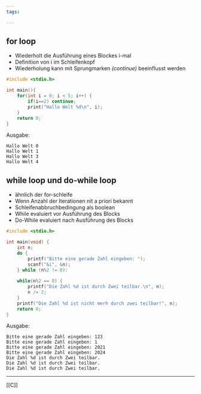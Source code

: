 ```yaml
---
tags:

---
```

## for loop
- Wiederholt die Ausführung eines Blockes i-mal
- Definition von i im Schleifenkopf
- Wiederholung kann mit Sprungmarken *(continue)* beeinflusst werden
```C
#include <stdio.h>

int main(){
	for(int i = 0; i < 5; i++) {
		if(i==2) continue;
		print("Hallo Welt %d\n", i);
	}
	return 0;
}
```
Ausgabe:
```
Hallo Welt 0
Hallo Welt 1
Hallo Welt 3
Hallo Welt 4
```


## while loop und do-while loop
- ähnlich der for-schleife
- Wenn Anzahl der Iterationen nit a priori bekannt
- Schleifenabbruchbedingung als boolean
- While evaluiert vor Ausführung des Blocks
- Do-While evaluiert nach Ausführung des Blocks
```C
#include <stdio.h>

int main(void) {
	int n;
	do {
		printf("Bitte eine gerade Zahl eingeben: ");
		scanf("&i", &n);
	} while (n%2 != 0):
	
	while(n%2 == 0) {
		printf("Die Zahl %d ist durch Zwei teilbar.\n", n);
		n /= 2;
	}
	printf("Die Zahl %d ist nicht merh durch zwei teilbar!", n);
	return 0;
}
```
Ausgabe:
```
Bitte eine gerade Zahl eingeben: 123
Bitte eine gerade Zahl eingeben: 1
Bitte eine gerade Zahl eingeben: 2021
Bitte eine gerade Zahl eingeben: 2024
Die Zahl %d ist durch Zwei teilbar.
Die Zahl %d ist durch Zwei teilbar.
Die Zahl %d ist durch Zwei teilbar.

```

---
[[C]]